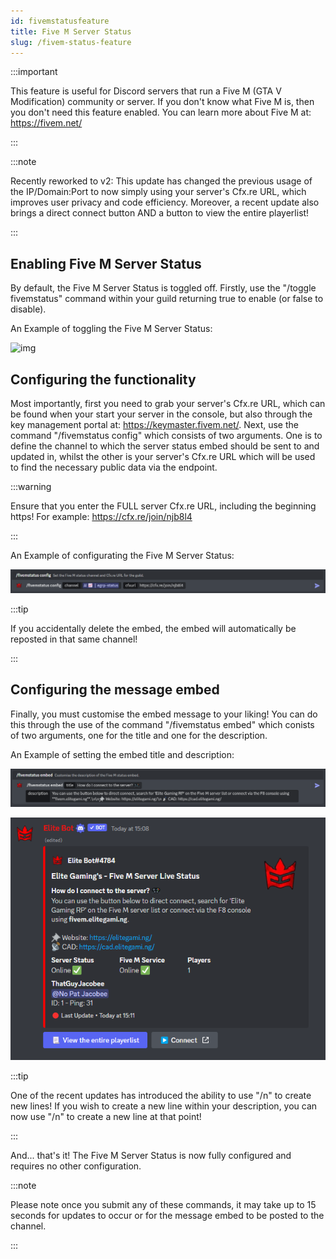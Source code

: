 ```yaml
---
id: fivemstatusfeature
title: Five M Server Status
slug: /fivem-status-feature
---
```


:::important

This feature is useful for Discord servers that run a Five M (GTA V Modification) community or server. If you don't know what Five M is, then you don't need this feature enabled. You can learn more about Five M at: https://fivem.net/

:::

:::note

Recently reworked to v2: This update has changed the previous usage of the IP/Domain:Port to now simply using your server's Cfx.re URL, which improves user privacy and code efficiency. Moreover, a recent update also brings a direct connect button AND a button to view the entire playerlist!

:::

## Enabling Five M Server Status

By default, the Five M Server Status is toggled off. Firstly, use the "/toggle fivemstatus" command within your guild returning true to enable (or false to disable).

An Example of toggling the Five M Server Status:

![img](../static/img/fivemstatustoggle-example.png)

## Configuring the functionality

Most importantly, first you need to grab your server's Cfx.re URL, which can be found when your start your server in the console, but also through the key management portal at: https://keymaster.fivem.net/. Next, use the command "/fivemstatus config" which consists of two arguments. One is to define the channel to which the server status embed should be sent to and updated in, whilst the other is your server's Cfx.re URL which will be used to find the necessary public data via the endpoint.

:::warning

Ensure that you enter the FULL server Cfx.re URL, including the beginning https! For example: https://cfx.re/join/njb8l4

:::

An Example of configurating the Five M Server Status:

![img](../static/img/fivemstatusconfig-example.png)

:::tip

If you accidentally delete the embed, the embed will automatically be reposted in that same channel!

:::

## Configuring the message embed

Finally, you must customise the embed message to your liking! You can do this through the use of the command "/fivemstatus embed" which conists of two arguments, one for the title and one for the description.

An Example of setting the embed title and description:

![img](../static/img/fivemstatusembed-example.png)

![img](../static/img/fivemstatusfeature-embed.png)

:::tip

One of the recent updates has introduced the ability to use "/n" to create new lines! If you wish to create a new line within your description, you can now use "/n" to create a new line at that point!

:::

And... that's it! The Five M Server Status is now fully configured and requires no other configuration. 

:::note

Please note once you submit any of these commands, it may take up to 15 seconds for updates to occur or for the message embed to be posted to the channel.

:::